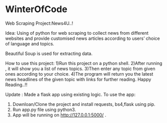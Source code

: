 # WinterOfCode
Web Scraping Project:News4U..!

Idea:
Using of python for web scraping to collect news from different websites and 
provide customised news articles according to users’ choice of language and topics.

Beautiful Soup is used for extracting data.

How to use this project:
1)Run this project on a python shell.
2)After running , it will show you a list of news topics.
3)Then enter any topic from given ones according to your choice.
4)The program will return you the latest news headlines of the given topic with links for further reading.
Happy Reading..!!

Update : Made a flask app using existing logic.
To use the app:
1. Downloan/Clone the project and install requests, bs4,flask using pip.
2. Run app.py file using python3.
3. App will be running on http://127.0.0.1:5000/ .
